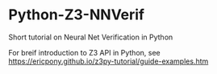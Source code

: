 # Python-Z3-NNVerif
Short tutorial on Neural Net Verification in Python

For breif introduction to Z3 API in Python, see https://ericpony.github.io/z3py-tutorial/guide-examples.htm
